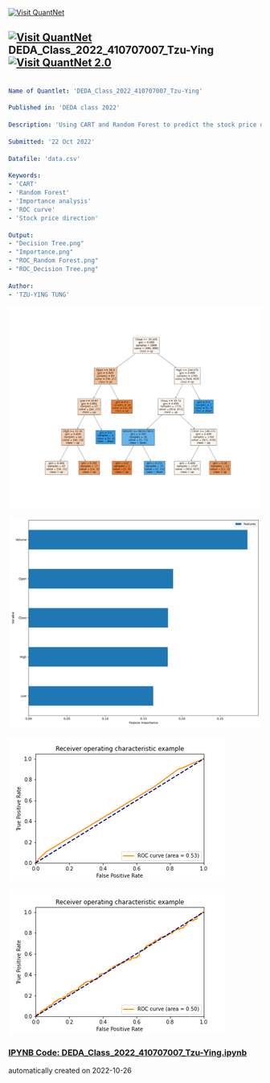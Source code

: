 [<img src="https://github.com/QuantLet/Styleguide-and-FAQ/blob/master/pictures/banner.png" width="888" alt="Visit QuantNet">](http://quantlet.de/)

## [<img src="https://github.com/QuantLet/Styleguide-and-FAQ/blob/master/pictures/qloqo.png" alt="Visit QuantNet">](http://quantlet.de/) **DEDA_Class_2022_410707007_Tzu-Ying** [<img src="https://github.com/QuantLet/Styleguide-and-FAQ/blob/master/pictures/QN2.png" width="60" alt="Visit QuantNet 2.0">](http://quantlet.de/)

```yaml

Name of Quantlet: 'DEDA_Class_2022_410707007_Tzu-Ying'

Published in: 'DEDA class 2022'

Description: 'Using CART and Random Forest to predict the stock price direction of Apple' 

Submitted: '22 Oct 2022'

Datafile: 'data.csv'

Keywords: 
- 'CART'
- 'Random Forest'
- 'Importance analysis'
- 'ROC curve'
- 'Stock price direction'

Output: 
- "Decision Tree.png"
- "Importance.png"
- "ROC_Random Forest.png"
- "ROC_Decision Tree.png"

Author: 
- 'TZU-YING TUNG'

```

![Picture1](Decision%20Tree.png)

![Picture2](Importance.png)

![Picture3](ROC_Decision%20Tree.png)

![Picture4](ROC_Random%20Forest.png)

### [IPYNB Code: DEDA_Class_2022_410707007_Tzu-Ying.ipynb](DEDA_Class_2022_410707007_Tzu-Ying.ipynb)


automatically created on 2022-10-26